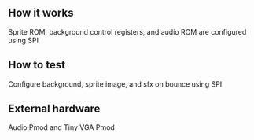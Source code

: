 <!---

This file is used to generate your project datasheet. Please fill in the information below and delete any unused
sections.

You can also include images in this folder and reference them in the markdown. Each image must be less than
512 kb in size, and the combined size of all images must be less than 1 MB.
-->

## How it works

Sprite ROM, background control registers, and audio ROM are configured using SPI

## How to test

Configure background, sprite image, and sfx on bounce using SPI

## External hardware

Audio Pmod and Tiny VGA Pmod
